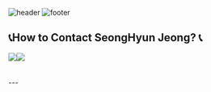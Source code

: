 <div align="left">
  
![header](https://capsule-render.vercel.app/api?type=waving&color=7F7FD5&text=Welcome%20to%20SeongHyun's%20GitHub%20👋&animation=twinkling&fontSize=35&fontAlignY=40&fontAlign=70&height=250)
![footer](https://capsule-render.vercel.app/api?section=footer&type=waving&color=7F7FD5)


 
## 📞How to Contact SeongHyun Jeong? 📞
<div style="display:flex; flex-direction:row;">
    <a href="https://www.instagram.com/sean5030/">
        <img src="https://img.shields.io/badge/Instagram-E4405F?style=for-the-badge&logo=Instagram&logoColor=white"> 
    </a>
    <a href="mailto:sean3080211@gmail.com">
        <img src="https://img.shields.io/badge/Gmail-EA4335?style=for-the-badge&logo=Gmail&logoColor=white"> 
    </a>
</div><br>

</div><br>
</div>
---

